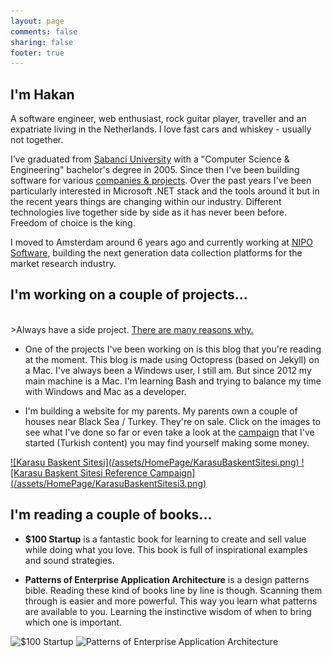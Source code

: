 ```yaml
---
layout: page
comments: false
sharing: false
footer: true
---
```


<h2 class="title">I'm Hakan</h2>

A software engineer, web enthusiast, rock guitar player, traveller and an expatriate living in the Netherlands. I love fast cars and whiskey - usually not together.

I’ve graduated from <a href="http://www.sabanciuniv.edu/en/" target="_blank">Sabanci University</a> with a "Computer Science & Engineering" bachelor's degree in 2005. Since then I've been building software for various <a href="{{ root_url }}/portfolio">companies & projects</a>. Over the past years I've been particularly interested in Microsoft .NET stack and the tools around it but in the recent years things are changing within our industry. Different technologies live together side by side as it has never been before. Freedom of choice is the king.

I moved to Amsterdam around 6 years ago and currently working at <a href="http://www.niposoftware.com/" target="_blank">NIPO Software</a>, building the next generation data collection platforms for the market research industry.

<h2 class="title">I'm working on a couple of projects...</h2>
<br/>
>Always have a side project. 
<a href="http://www.scotthyoung.com/blog/2011/01/07/day-jobs-vs-side-projects/" target="_blank">There are many reasons why.</a>

* One of the projects I've been working on is this blog that you're reading at the moment. This blog is made using Octopress (based on Jekyll) on a Mac. I've always been a Windows user, I still am. But since 2012 my main machine is a Mac. I'm learning Bash and trying to balance my time with Windows and Mac as a developer.

* I'm building a website for my parents. My parents own a couple of houses near Black Sea / Turkey. They're on sale. Click on the images to see what I've done so far or even take a look at the <a href="http://www.karasubaskent.com/reference.html" target="_blank">campaign</a> that I've started (Turkish content) you may find yourself making some money.

<a href="http://www.karasubaskent.com/" target="_blank">
![Karasu Başkent Sitesi](/assets/HomePage/KarasuBaskentSitesi.png)
</a>
<a href="http://www.karasubaskent.com/reference.html" target="_blank">
![Karasu Başkent Sitesi Reference Campaign](/assets/HomePage/KarasuBaskentSitesi3.png)
</a>

<h2 class="title">I'm reading a couple of books...</h2>

* **$100 Startup** is a fantastic book for learning to create and sell value while doing what you love. This book is full of inspirational examples and sound strategies.

* **Patterns of Enterprise Application Architecture** is a design patterns bible. Reading these kind of books line by line is though. Scanning them through is easier and more powerful. This way you learn what patterns are available to you. Learning the instinctive wisdom of when to bring which one is important.

![$100 Startup](http://ecx.images-amazon.com/images/I/51xrSIGzOdL._SY344_PJ-v2,TopRight,1,0_SH20_BO1,204,203,200_.jpg)
![Patterns of Enterprise Application Architecture](http://ecx.images-amazon.com/images/I/51qUDlTiScL._BO2,204,203,200_PIsitb_AA300_SH20_OU01_.jpg)